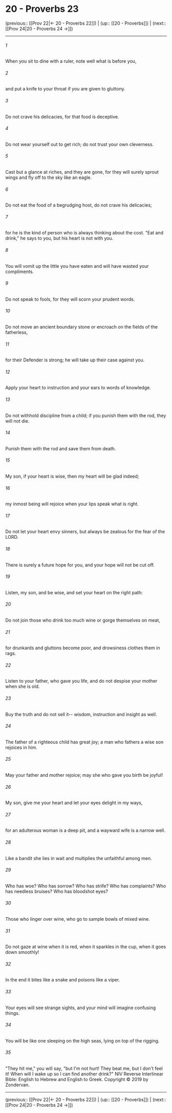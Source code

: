 # 20 - Proverbs 23

(previous:: [[Prov 22|← 20 - Proverbs 22]]) | (up:: [[20 - Proverbs]]) | (next:: [[Prov 24|20 - Proverbs 24 →]])

***


###### 1 
When you sit to dine with a ruler, note well what is before you, 

###### 2 
and put a knife to your throat if you are given to gluttony. 

###### 3 
Do not crave his delicacies, for that food is deceptive. 

###### 4 
Do not wear yourself out to get rich; do not trust your own cleverness. 

###### 5 
Cast but a glance at riches, and they are gone, for they will surely sprout wings and fly off to the sky like an eagle. 

###### 6 
Do not eat the food of a begrudging host, do not crave his delicacies; 

###### 7 
for he is the kind of person who is always thinking about the cost. "Eat and drink," he says to you, but his heart is not with you. 

###### 8 
You will vomit up the little you have eaten and will have wasted your compliments. 

###### 9 
Do not speak to fools, for they will scorn your prudent words. 

###### 10 
Do not move an ancient boundary stone or encroach on the fields of the fatherless, 

###### 11 
for their Defender is strong; he will take up their case against you. 

###### 12 
Apply your heart to instruction and your ears to words of knowledge. 

###### 13 
Do not withhold discipline from a child; if you punish them with the rod, they will not die. 

###### 14 
Punish them with the rod and save them from death. 

###### 15 
My son, if your heart is wise, then my heart will be glad indeed; 

###### 16 
my inmost being will rejoice when your lips speak what is right. 

###### 17 
Do not let your heart envy sinners, but always be zealous for the fear of the LORD. 

###### 18 
There is surely a future hope for you, and your hope will not be cut off. 

###### 19 
Listen, my son, and be wise, and set your heart on the right path: 

###### 20 
Do not join those who drink too much wine or gorge themselves on meat, 

###### 21 
for drunkards and gluttons become poor, and drowsiness clothes them in rags. 

###### 22 
Listen to your father, who gave you life, and do not despise your mother when she is old. 

###### 23 
Buy the truth and do not sell it-- wisdom, instruction and insight as well. 

###### 24 
The father of a righteous child has great joy; a man who fathers a wise son rejoices in him. 

###### 25 
May your father and mother rejoice; may she who gave you birth be joyful! 

###### 26 
My son, give me your heart and let your eyes delight in my ways, 

###### 27 
for an adulterous woman is a deep pit, and a wayward wife is a narrow well. 

###### 28 
Like a bandit she lies in wait and multiplies the unfaithful among men. 

###### 29 
Who has woe? Who has sorrow? Who has strife? Who has complaints? Who has needless bruises? Who has bloodshot eyes? 

###### 30 
Those who linger over wine, who go to sample bowls of mixed wine. 

###### 31 
Do not gaze at wine when it is red, when it sparkles in the cup, when it goes down smoothly! 

###### 32 
In the end it bites like a snake and poisons like a viper. 

###### 33 
Your eyes will see strange sights, and your mind will imagine confusing things. 

###### 34 
You will be like one sleeping on the high seas, lying on top of the rigging. 

###### 35 
"They hit me," you will say, "but I'm not hurt! They beat me, but I don't feel it! When will I wake up so I can find another drink?" NIV Reverse Interlinear Bible: English to Hebrew and English to Greek. Copyright © 2019 by Zondervan.

***

(previous:: [[Prov 22|← 20 - Proverbs 22]]) | (up:: [[20 - Proverbs]]) | (next:: [[Prov 24|20 - Proverbs 24 →]])

